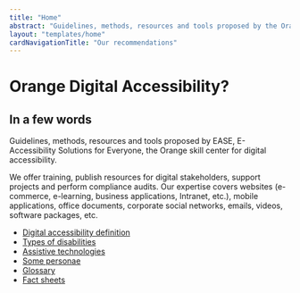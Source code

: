 ```yaml
---
title: "Home"
abstract: "Guidelines, methods, resources and tools proposed by the Orange skill center for digital accessibility"
layout: "templates/home"
cardNavigationTitle: "Our recommendations"
---
```


# Orange Digital Accessibility?

## In a few words

Guidelines, methods, resources and tools proposed by EASE, E-Accessibility Solutions for Everyone, the Orange skill center for digital accessibility.

We offer training, publish resources for digital stakeholders, support projects and perform compliance audits. Our expertise covers websites (e-commerce, e-learning, business applications, Intranet, etc.), mobile applications, office documents, corporate social networks, emails, videos, software packages, etc.   


<ul class="list-inline">
  <li class="list-inline-item pb-2">
    <a href="digital-accessibility-definition/" class="btn btn-secondary btn-sm">Digital accessibility definition</a>
  </li>
  <li class="list-inline-item pb-2">
    <a href="types-of-disabilities/" class="btn btn-secondary btn-sm">Types of disabilities</a>
  </li>
  <li class="list-inline-item pb-2">
    <a href="assistive-technologies/" class="btn btn-secondary btn-sm">Assistive technologies</a>
  </li>
   <li class="list-inline-item pb-2">
    <a href="persona/" class="btn btn-secondary btn-sm">Some personae</a>
  </li>
  <li class="list-inline-item pb-2">
    <a href="glossary/" class="btn btn-secondary btn-sm">Glossary</a>
  </li>
    <li class="list-inline-item pb-2">
    <a href="articles/fact-sheet-accessibility/#fact-sheets-list/" class="btn btn-secondary btn-sm">Fact sheets</a>
  </li>
</ul>
